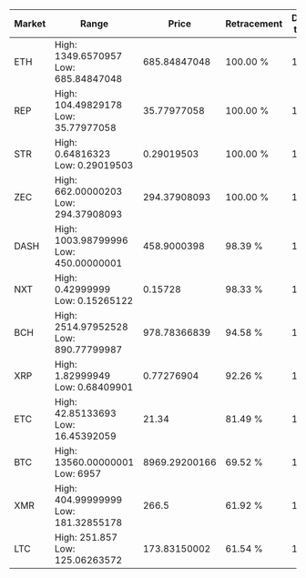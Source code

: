 | Market | Range | Price| Retracement | Doubles to 50% |
| --- | --- | --- | --- | --- |
| ETH | High: 1349.6570957<br />Low: 685.84847048 | 685.84847048 | 100.00 % | 1.48 |
| REP | High: 104.49829178<br />Low: 35.77977058 | 35.77977058 | 100.00 % | 1.96 |
| STR | High: 0.64816323<br />Low: 0.29019503 | 0.29019503 | 100.00 % | 1.62 |
| ZEC | High: 662.00000203<br />Low: 294.37908093 | 294.37908093 | 100.00 % | 1.62 |
| DASH | High: 1003.98799996<br />Low: 450.00000001 | 458.9000398 | 98.39 % | 1.58 |
| NXT | High: 0.42999999<br />Low: 0.15265122 | 0.15728 | 98.33 % | 1.85 |
| BCH | High: 2514.97952528<br />Low: 890.77799987 | 978.78366839 | 94.58 % | 1.74 |
| XRP | High: 1.82999949<br />Low: 0.68409901 | 0.77276904 | 92.26 % | 1.63 |
| ETC | High: 42.85133693<br />Low: 16.45392059 | 21.34 | 81.49 % | 1.39 |
| BTC | High: 13560.00000001<br />Low: 6957 | 8969.29200166 | 69.52 % | 1.14 |
| XMR | High: 404.99999999<br />Low: 181.32855178 | 266.5 | 61.92 % | 1.10 |
| LTC | High: 251.857<br />Low: 125.06263572 | 173.83150002 | 61.54 % | 1.08 |
